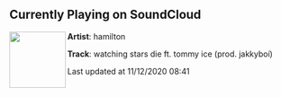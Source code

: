 ## Currently Playing on SoundCloud

[<img align="left" width="100" src="https://i1.sndcdn.com/artworks-000432912705-tl56zr-t50x50.jpg">](https://soundcloud.com/hammy/watchingstarsdie?in=jakkyboi/sets/prod-by-jakky)

**Artist**: hamilton 

**Track**: watching stars die ft. tommy ice (prod. jakkyboí)

Last updated at 11/12/2020 08:41
